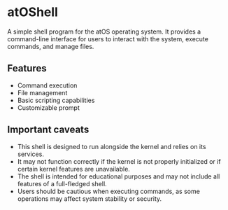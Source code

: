 # atOShell

A simple shell program for the atOS operating system.
It provides a command-line interface for users to interact with the system, execute commands, and manage files.

## Features
- Command execution
- File management
- Basic scripting capabilities
- Customizable prompt

## Important caveats
- This shell is designed to run alongside the kernel and relies on its services.
- It may not function correctly if the kernel is not properly initialized or if certain kernel features are unavailable.
- The shell is intended for educational purposes and may not include all features of a full-fledged shell.
- Users should be cautious when executing commands, as some operations may affect system stability or security.

